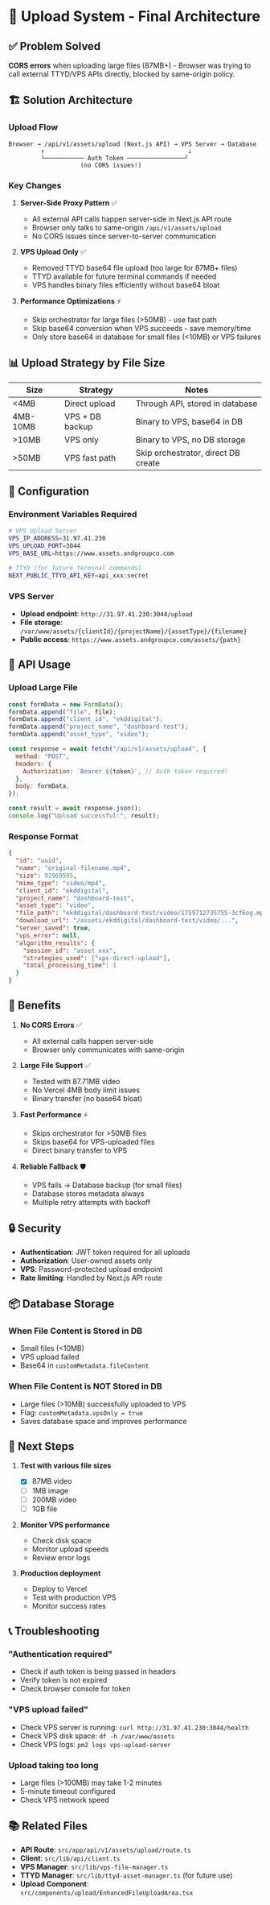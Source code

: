# 🚀 Upload System - Final Architecture

## ✅ Problem Solved

**CORS errors** when uploading large files (87MB+) - Browser was trying to call external TTYD/VPS APIs directly, blocked by same-origin policy.

## 🏗️ Solution Architecture

### Upload Flow

```
Browser → /api/v1/assets/upload (Next.js API) → VPS Server → Database
         ↑                                        ↓
         └─────────── Auth Token ────────────────┘
                    (no CORS issues!)
```

### Key Changes

1. **Server-Side Proxy Pattern** ✅

   - All external API calls happen server-side in Next.js API route
   - Browser only talks to same-origin `/api/v1/assets/upload`
   - No CORS issues since server-to-server communication

2. **VPS Upload Only** ✅

   - Removed TTYD base64 file upload (too large for 87MB+ files)
   - TTYD available for future terminal commands if needed
   - VPS handles binary files efficiently without base64 bloat

3. **Performance Optimizations** ⚡
   - Skip orchestrator for large files (>50MB) - use fast path
   - Skip base64 conversion when VPS succeeds - save memory/time
   - Only store base64 in database for small files (<10MB) or VPS failures

## 📊 Upload Strategy by File Size

| Size     | Strategy        | Notes                               |
| -------- | --------------- | ----------------------------------- |
| <4MB     | Direct upload   | Through API, stored in database     |
| 4MB-10MB | VPS + DB backup | Binary to VPS, base64 in DB         |
| >10MB    | VPS only        | Binary to VPS, no DB storage        |
| >50MB    | VPS fast path   | Skip orchestrator, direct DB create |

## 🔧 Configuration

### Environment Variables Required

```bash
# VPS Upload Server
VPS_IP_ADDRESS=31.97.41.230
VPS_UPLOAD_PORT=3044
VPS_BASE_URL=https://www.assets.andgroupco.com

# TTYD (for future terminal commands)
NEXT_PUBLIC_TTYD_API_KEY=api_xxx:secret
```

### VPS Server

- **Upload endpoint**: `http://31.97.41.230:3044/upload`
- **File storage**: `/var/www/assets/{clientId}/{projectName}/{assetType}/{filename}`
- **Public access**: `https://www.assets.andgroupco.com/assets/{path}`

## 📝 API Usage

### Upload Large File

```javascript
const formData = new FormData();
formData.append("file", file);
formData.append("client_id", "ekddigital");
formData.append("project_name", "dashboard-test");
formData.append("asset_type", "video");

const response = await fetch("/api/v1/assets/upload", {
  method: "POST",
  headers: {
    Authorization: `Bearer ${token}`, // Auth token required!
  },
  body: formData,
});

const result = await response.json();
console.log("Upload successful:", result);
```

### Response Format

```json
{
  "id": "uuid",
  "name": "original-filename.mp4",
  "size": 91969595,
  "mime_type": "video/mp4",
  "client_id": "ekddigital",
  "project_name": "dashboard-test",
  "asset_type": "video",
  "file_path": "ekddigital/dashboard-test/video/1759712735755-3cf6og.mp4",
  "download_url": "/assets/ekddigital/dashboard-test/video/...",
  "server_saved": true,
  "vps_error": null,
  "algorithm_results": {
    "session_id": "asset_xxx",
    "strategies_used": ["vps-direct-upload"],
    "total_processing_time": 1
  }
}
```

## 🎯 Benefits

1. **No CORS Errors** ✅

   - All external calls happen server-side
   - Browser only communicates with same-origin

2. **Large File Support** ✅

   - Tested with 87.71MB video
   - No Vercel 4MB body limit issues
   - Binary transfer (no base64 bloat)

3. **Fast Performance** ⚡

   - Skips orchestrator for >50MB files
   - Skips base64 for VPS-uploaded files
   - Direct binary transfer to VPS

4. **Reliable Fallback** 🛡️
   - VPS fails → Database backup (for small files)
   - Database stores metadata always
   - Multiple retry attempts with backoff

## 🔒 Security

- **Authentication**: JWT token required for all uploads
- **Authorization**: User-owned assets only
- **VPS**: Password-protected upload endpoint
- **Rate limiting**: Handled by Next.js API route

## 📦 Database Storage

### When File Content is Stored in DB

- Small files (<10MB)
- VPS upload failed
- Base64 in `customMetadata.fileContent`

### When File Content is NOT Stored in DB

- Large files (>10MB) successfully uploaded to VPS
- Flag: `customMetadata.vpsOnly = true`
- Saves database space and improves performance

## 🚀 Next Steps

1. **Test with various file sizes**

   - [x] 87MB video
   - [ ] 1MB image
   - [ ] 200MB video
   - [ ] 1GB file

2. **Monitor VPS performance**

   - Check disk space
   - Monitor upload speeds
   - Review error logs

3. **Production deployment**
   - Deploy to Vercel
   - Test with production VPS
   - Monitor success rates

## 📞 Troubleshooting

### "Authentication required"

- Check if auth token is being passed in headers
- Verify token is not expired
- Check browser console for token

### "VPS upload failed"

- Check VPS server is running: `curl http://31.97.41.230:3044/health`
- Check VPS disk space: `df -h /var/www/assets`
- Check VPS logs: `pm2 logs vps-upload-server`

### Upload taking too long

- Large files (>100MB) may take 1-2 minutes
- 5-minute timeout configured
- Check VPS network speed

## 📚 Related Files

- **API Route**: `src/app/api/v1/assets/upload/route.ts`
- **Client**: `src/lib/api/client.ts`
- **VPS Manager**: `src/lib/vps-file-manager.ts`
- **TTYD Manager**: `src/lib/ttyd-asset-manager.ts` (for future use)
- **Upload Component**: `src/components/upload/EnhancedFileUploadArea.tsx`
